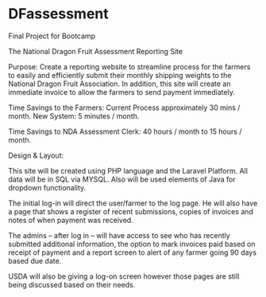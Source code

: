 # DFassessment
Final Project for Bootcamp

The National Dragon Fruit Assessment Reporting Site

Purpose:  Create a reporting website to streamline process for the farmers to easily and efficiently submit their monthly shipping weights to the National Dragon Fruit Association.  In addition, this site will create an immediate invoice to allow the farmers to send payment immediately.

Time Savings to the Farmers: Current Process approximately 30 mins / month.  New System: 5 minutes / month.

Time Savings to NDA Assessment Clerk: 40 hours / month to 15 hours / month.


Design & Layout:

This site will be created using PHP language and the Laravel Platform.  All data will be in SQL via MYSQL.  Also will be used elements of Java for dropdown functionality.

The initial log-in will direct the user/farmer to the log page.  He will also have a page that shows a register of recent submissions, copies of invoices and notes of when payment was received.

The admins – after log in – will have access to see who has recently submitted additional information, the option to mark invoices paid based on receipt of payment and a report screen to alert of any farmer going 90 days based due date.

USDA will also be giving a log-on screen however those pages are still being discussed based on their needs.




